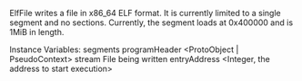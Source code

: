 ElfFile writes a file in x86_64 ELF format. It is currently limited to a single segment and no sections. Currently, the segment loads at 0x400000 and is 1MiB in length.

Instance Variables:
	segments	<SequenceableCollection of: ElfSegment>
	programHeader	<ProtoObject | PseudoContext>
	stream	<Stream> File being written
	entryAddress	<Integer, the address to start execution>